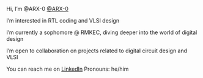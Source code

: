 Hi, I’m @ARX-0 [@ARX-0](https://github.com/ARX-0)

I’m interested in RTL coding and VLSI design

I’m currently a sophomore @ RMKEC, diving deeper into the world of digital design

I’m open to collaboration on projects related to digital circuit design and VLSI

You can reach me on [LinkedIn](https://www.linkedin.com/in/athiram-r-s-b2bb99259/) 
Pronouns: he/him

